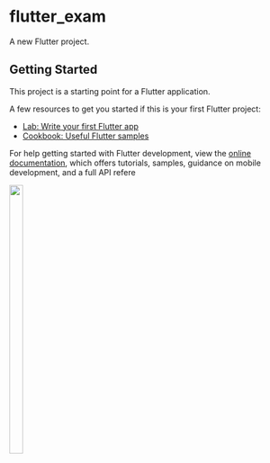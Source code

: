 # flutter_exam

A new Flutter project.

## Getting Started

This project is a starting point for a Flutter application.

A few resources to get you started if this is your first Flutter project:

- [Lab: Write your first Flutter app](https://docs.flutter.dev/get-started/codelab)
- [Cookbook: Useful Flutter samples](https://docs.flutter.dev/cookbook)

For help getting started with Flutter development, view the
[online documentation](https://docs.flutter.dev/), which offers tutorials,
samples, guidance on mobile development, and a full API refere
<p>
 <img src = "https://user-images.githubusercontent.com/115798958/221750392-81de8e5a-9cf2-4099-a655-fddcabbb34a2.png" width=22% height=35%>

</p>

